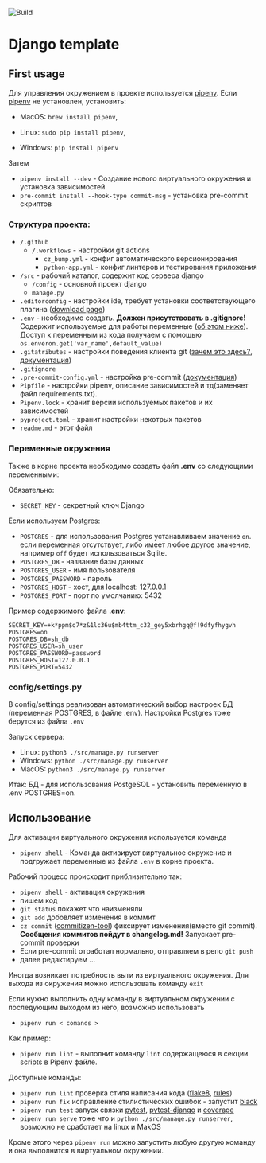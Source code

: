 ![Build](https://github.com/SemenovAV/django_core/workflows/Build/badge.svg)
# Django template

## First usage
Для управления окружением в проектe используется [pipenv](https://pipenv.pypa.io/en/latest/).
Если [pipenv](https://pipenv.pypa.io/en/latest/) не установлен, установить:

- MacOS: `brew install pipenv`,

- Linux: `sudo pip install pipenv`,

- Windows: `pip install pipenv`

Затем 
- `pipenv install --dev` - Создание нового виртуального окружения и установка зависимостей.
- `pre-commit install --hook-type commit-msg` -   установка pre-commit скриптов

### Структура проекта:

 - `/.github`
   - `/.workflows` - настройки git actions
     - `cz_bump.yml` - конфиг автоматического версионирования
     - `python-app.yml` - конфиг линтеров и тестирования приложения
 - `/src` - рабочий каталог, содержит код сервера django
   - `/config` - основной проект django 
   - `manage.py`  
 - `.editorconfig` - настройки ide, требует установки соответствующего плагина ([download page](https://editorconfig.org/#download))
 - `.env` - необходимо создать. **Должен присутствовать в .gitignore!** Содержит используемые для работы переменные ([об этом ниже](#переменные-окружения)).
   Доступ к переменным из кода получаем с помощью `os.enveron.get('var_name',default_value)`
 - `.gitatributes` - настройки поведения клиента git ([зачем это здесь?](https://htmlacademy.ru/blog/boost/tools/konec-stroki), [документация](https://git-scm.com/docs/gitattributes))
 - `.gitignore`
 - `.pre-commit-config.yml` - настройка pre-commit ([документация](https://pre-commit.com/))
 - `Pipfile` - настройки pipenv, описание зависимостей и тд(заменяет файл requirements.txt). 
 - `Pipenv.lock` - хранит версии используемых пакетов и их зависимостей
 - `pyproject.toml` - хранит настройки некотрых пакетов
 - `readme.md` - этот файл

### Переменные окружения
Также в корне проекта необходимо создать файл **.env** со следующими переменными:

Обязательно:
- `SECRET_KEY` - cекретный ключ Django

Если используем Postgres:
- `POSTGRES` - для использования Postgres устанавливаем значение `on`.
  если переменная отсутствует, либо имеет любое другое значение, например `off` будет использоваться Sqlite.
- `POSTGRES_DB` - название базы данных
- `POSTGRES_USER` - имя пользователя
- `POSTGRES_PASSWORD` - пароль
- `POSTGRES_HOST` - хост, для localhost: 127.0.0.1
- `POSTGRES_PORT` - порт по умолчанию: 5432

Пример содержимого файла **.env**:
  ```
  SECRET_KEY=+k*ppm$q7*z&1lc36u$mb4ttm_c32_gey5xbrhgq@f!9dfyfhygvh
  POSTGRES=on
  POSTGRES_DB=sh_db
  POSTGRES_USER=sh_user
  POSTGRES_PASSWORD=password
  POSTGRES_HOST=127.0.0.1
  POSTGRES_PORT=5432
  ```

### config/settings.py
В config/settings реализован автоматический выбор настроек БД (переменная POSTGRES, в файле .env). Настройки Postgres тоже берутся из файла `.env`

Запуск сервера:
- Linux: `python3 ./src/manage.py runserver`
- Windows: `python ./src/manage.py runserver`
- MacOS: `python3 ./src/manage.py runserver` 

Итак:
БД - для использования PostgeSQL - установить переменную в .env POSTGRES=on.

## Использование

Для активации виртуального окружения используется команда 
- `pipenv shell` - Команда активирует виртуальное окружение и подгружает переменные из файла `.env` в корне проекта.

Рабочий процесс происходит приблизительно так:
- `pipenv shell` - активация окружения
- пишем код
- `git status` покажет что наизменяли
- `git add` добовляет изменения в коммит
- `cz commit` ([commitizen-tool](https://commitizen-tools.github.io/commitizen/)) фиксирует изменения(вместо git commit). **Сообщения коммитов пойдут в changelog.md!**
  Запускает pre-commit проверки
- Если pre-commit отработал нормально, отправляем в репо `git push`
- далее редактируем ...
  
Иногда возникает потребность выти из виртуального окружения. Для выхода из окружения можно использовать команду `exit`

Если нужно выполнить одну команду в виртуальном окружении c последующим выходом из него, возможно использовать
- `pipenv run < comands >`

Как пример: 
- `pipenv run lint` - выполнит команду `lint` содержащеюся в секции scripts в Pipenv файле.
    
Доступные команды:
- `pipenv run lint` проверка стиля написания кода ([flake8](https://flake8.pycqa.org/en/latest/), [rules](https://www.flake8rules.com/))
- `pipenv run fix` исправление стилистических ошибок - запустит [black](https://black.readthedocs.io/en/stable/)
- `pipenv run test` запуск связки [pytest](https://docs.pytest.org/en/stable/), [pytest-django](https://pytest-django.readthedocs.io/en/latest/) и [coverage](https://coverage.readthedocs.io/en/coverage-5.3/)
- `pipenv run serve` тоже что и `python ./src/manage.py runserver`, возможно не сработает на linux и MakOS

Кроме этого через `pipenv run` можно запустить любую другую команду и она выполнится в виртуальном окружении.
